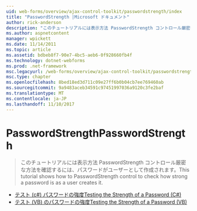 ```yaml
---
uid: web-forms/overview/ajax-control-toolkit/passwordstrength/index
title: "PasswordStrength |Microsoft ドキュメント"
author: rick-anderson
description: "このチュートリアルには表示方法 PasswordStrength コントロール厳密な方法を確認するには、パスワードがユーザーとして作成されます。"
ms.author: aspnetcontent
manager: wpickett
ms.date: 11/14/2011
ms.topic: article
ms.assetid: bdbeb8f7-90e7-4bc5-aeb6-0f928660fb4f
ms.technology: dotnet-webforms
ms.prod: .net-framework
msc.legacyurl: /web-forms/overview/ajax-control-toolkit/passwordstrength
msc.type: chapter
ms.openlocfilehash: 8bed18ed3d711c09e27ff6b0b04cb7ee769460ab
ms.sourcegitcommit: 9a9483aceb34591c97451997036a9120c3fe2baf
ms.translationtype: MT
ms.contentlocale: ja-JP
ms.lasthandoff: 11/10/2017
---
```

<a name="passwordstrength"></a><span data-ttu-id="f1dcf-103">PasswordStrength</span><span class="sxs-lookup"><span data-stu-id="f1dcf-103">PasswordStrength</span></span>
====================
> <span data-ttu-id="f1dcf-104">このチュートリアルには表示方法 PasswordStrength コントロール厳密な方法を確認するには、パスワードがユーザーとして作成されます。</span><span class="sxs-lookup"><span data-stu-id="f1dcf-104">This tutorial shows how to PasswordStrength control to check how strong a password is as a user creates it.</span></span>


- [<span data-ttu-id="f1dcf-105">テスト (c#) パスワードの強度</span><span class="sxs-lookup"><span data-stu-id="f1dcf-105">Testing the Strength of a Password (C#)</span></span>](testing-the-strength-of-a-password-cs.md)
- [<span data-ttu-id="f1dcf-106">テスト (VB) のパスワードの強度</span><span class="sxs-lookup"><span data-stu-id="f1dcf-106">Testing the Strength of a Password (VB)</span></span>](testing-the-strength-of-a-password-vb.md)
